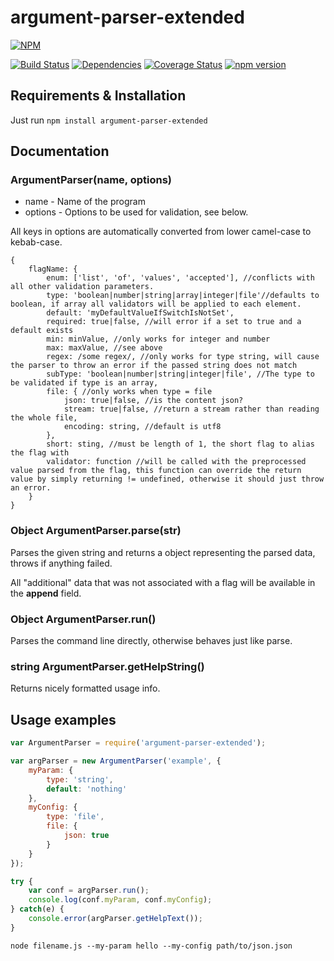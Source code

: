 # argument-parser-extended

[![NPM](https://nodei.co/npm/argument-parser-extended.png)](https://nodei.co/npm/argument-parser-extended/)

[![Build Status](https://travis-ci.org/SimonSchick/argument-parser-extended.svg?branch=master)](https://travis-ci.org/SimonSchick/argument-parser-extended)
[![Dependencies](https://david-dm.org/SimonSchick/argument-parser-extended.svg)](https://david-dm.org/SimonSchick/argument-parser-extended)
[![Coverage Status](https://coveralls.io/repos/SimonSchick/argument-parser-extended/badge.svg)](https://coveralls.io/r/SimonSchick/argument-parser-extended)
[![npm version](http://img.shields.io/npm/v/argument-parser-extended.svg)](https://npmjs.org/package/argument-parser-extended)

## Requirements & Installation

Just run ```npm install argument-parser-extended```

## Documentation

### ArgumentParser(name, options)

* name - Name of the program
* options - Options to be used for validation, see below.

All keys in options are automatically converted from lower camel-case to kebab-case.

```
{
	flagName: {
		enum: ['list', 'of', 'values', 'accepted'], //conflicts with all other validation parameters.
		type: 'boolean|number|string|array|integer|file'//defaults to boolean, if array all validators will be applied to each element.
		default: 'myDefaultValueIfSwitchIsNotSet',
		required: true|false, //will error if a set to true and a default exists
		min: minValue, //only works for integer and number
		max: maxValue, //see above
		regex: /some regex/, //only works for type string, will cause the parser to throw an error if the passed string does not match
		subType: 'boolean|number|string|integer|file', //The type to be validated if type is an array,
		file: { //only works when type = file
			json: true|false, //is the content json?
			stream: true|false, //return a stream rather than reading the whole file,
			encoding: string, //default is utf8
		},
		short: sting, //must be length of 1, the short flag to alias the flag with
		validator: function //will be called with the preprocessed value parsed from the flag, this function can override the return value by simply returning != undefined, otherwise it should just throw an error.
	}
}
```

### Object ArgumentParser.parse(str)

Parses the given string and returns a object representing the parsed data, throws if anything failed.

All "additional" data that was not associated with a flag will be available in the __append__ field.

### Object ArgumentParser.run()

Parses the command line directly, otherwise behaves just like parse.

### string ArgumentParser.getHelpString()

Returns nicely formatted usage info.

## Usage examples

```js
var ArgumentParser = require('argument-parser-extended');

var argParser = new ArgumentParser('example', {
	myParam: {
		type: 'string',
		default: 'nothing'
	},
	myConfig: {
		type: 'file',
		file: {
			json: true
		}
	}
});

try {
	var conf = argParser.run();
	console.log(conf.myParam, conf.myConfig);
} catch(e) {
	console.error(argParser.getHelpText());
}
```

```
node filename.js --my-param hello --my-config path/to/json.json
```
